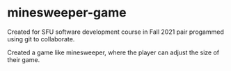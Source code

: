 # minesweeper-game

Created for SFU software development course in Fall 2021 pair progammed using git to collaborate. 

Created a game like minesweeper, where the player can adjust the size of their game.

